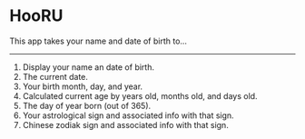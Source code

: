 # HooRU

This app takes your name and date of birth to...
************************************************
1. Display your name an date of birth.
2. The current date.
3. Your birth month, day, and year.
4. Calculated current age by years old, months old, and days old.
5. The day of year born (out of 365).
6. Your astrological sign and associated info with that sign.
7. Chinese zodiak sign and associated info with that sign.
